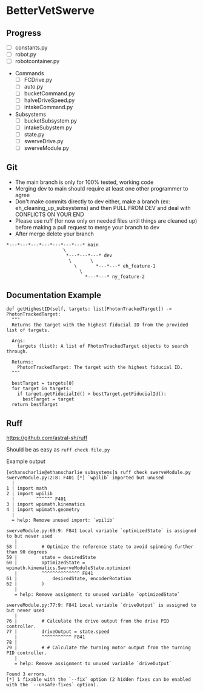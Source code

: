 # BetterVetSwerve

## Progress
- [ ] constants.py
- [ ] robot.py
- [ ] robotcontainer.py
- Commands
  - [ ] FCDrive.py
  - [ ] auto.py
  - [ ] bucketCommand.py
  - [ ] halveDriveSpeed.py
  - [ ] intakeCommand.py
- Subsystems
  - [ ] bucketSubsystem.py
  - [ ] intakeSubystem.py
  - [ ] state.py
  - [ ] swerveDrive.py
  - [ ] swerveModule.py

## Git
* The main branch is only for 100% tested, working code
* Merging dev to main should require at least one other programmer to agree
* Don't make commits directly to dev either, make a branch (ex: eh_cleaning_up_subsystems) and then PULL FROM DEV and deal with CONFLICTS ON YOUR END
* Please use ruff (for now only on needed files until things are cleaned up) before making a pull request to merge your branch to dev
* After merge delete your branch
```
*---*---*---*---*---*---*---* main
                     \
                      *---*---*---* dev
                       \       \
                         \       *---*---* eh_feature-1
                           \          
                             *---*---* ny_feature-2
```

## Documentation Example
```
def getHighestID(self, targets: list[PhotonTrackedTarget]) -> PhotonTrackedTarget:
  """
  Returns the target with the highest fiducial ID from the provided list of targets.
 
  Args:
    targets (list): A list of PhotonTrackedTarget objects to search through.

  Returns:
    PhotonTrackedTarget: The target with the highest fiducial ID.
  """

  bestTarget = targets[0]
  for target in targets:
    if target.getFiducialId() > bestTarget.getFiducialId():
      bestTarget = target
  return bestTarget
```

## Ruff
https://github.com/astral-sh/ruff

Should be as easy as `ruff check file.py`

Example output
```
[ethanscharlie@ethanscharlie subsystems]$ ruff check swerveModule.py 
swerveModule.py:2:8: F401 [*] `wpilib` imported but unused
  |
1 | import math
2 | import wpilib
  |        ^^^^^^ F401
3 | import wpimath.kinematics
4 | import wpimath.geometry
  |
  = help: Remove unused import: `wpilib`

swerveModule.py:60:9: F841 Local variable `optimizedState` is assigned to but never used
   |
58 |         # Optimize the reference state to avoid spinning further than 90 degrees
59 |         state = desiredState
60 |         optimizedState = wpimath.kinematics.SwerveModuleState.optimize(
   |         ^^^^^^^^^^^^^^ F841
61 |             desiredState, encoderRotation
62 |         )
   |
   = help: Remove assignment to unused variable `optimizedState`

swerveModule.py:77:9: F841 Local variable `driveOutput` is assigned to but never used
   |
76 |         # Calculate the drive output from the drive PID controller.
77 |         driveOutput = state.speed
   |         ^^^^^^^^^^^ F841
78 | 
79 |         # # Calculate the turning motor output from the turning PID controller.
   |
   = help: Remove assignment to unused variable `driveOutput`

Found 3 errors.
[*] 1 fixable with the `--fix` option (2 hidden fixes can be enabled with the `--unsafe-fixes` option).

```
